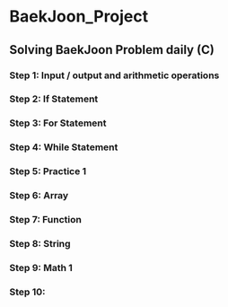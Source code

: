 # BaekJoon_Project
## Solving BaekJoon Problem daily	(C)	
### Step 1: Input / output and arithmetic operations
### Step 2: If Statement
### Step 3: For Statement
### Step 4: While Statement
### Step 5: Practice 1
### Step 6: Array
### Step 7: Function
### Step 8: String
### Step 9: Math 1
### Step 10: 
